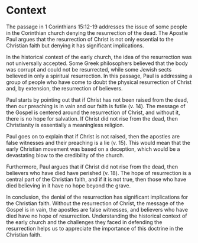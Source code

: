 # Context

The passage in 1 Corinthians 15:12-19 addresses the issue of some people in the Corinthian church denying the resurrection of the dead. The Apostle Paul argues that the resurrection of Christ is not only essential to the Christian faith but denying it has significant implications.

In the historical context of the early church, the idea of the resurrection was not universally accepted. Some Greek philosophers believed that the body was corrupt and could not be resurrected, while some Jewish sects believed in only a spiritual resurrection. In this passage, Paul is addressing a group of people who have come to doubt the physical resurrection of Christ and, by extension, the resurrection of believers.

Paul starts by pointing out that if Christ has not been raised from the dead, then our preaching is in vain and our faith is futile (v. 14). The message of the Gospel is centered around the resurrection of Christ, and without it, there is no hope for salvation. If Christ did not rise from the dead, then Christianity is essentially a meaningless religion.

Paul goes on to explain that if Christ is not raised, then the apostles are false witnesses and their preaching is a lie (v. 15). This would mean that the early Christian movement was based on a deception, which would be a devastating blow to the credibility of the church.

Furthermore, Paul argues that if Christ did not rise from the dead, then believers who have died have perished (v. 18). The hope of resurrection is a central part of the Christian faith, and if it is not true, then those who have died believing in it have no hope beyond the grave.

In conclusion, the denial of the resurrection has significant implications for the Christian faith. Without the resurrection of Christ, the message of the Gospel is in vain, the apostles are false witnesses, and believers who have died have no hope of resurrection. Understanding the historical context of the early church and the challenges they faced in defending the resurrection helps us to appreciate the importance of this doctrine in the Christian faith.

